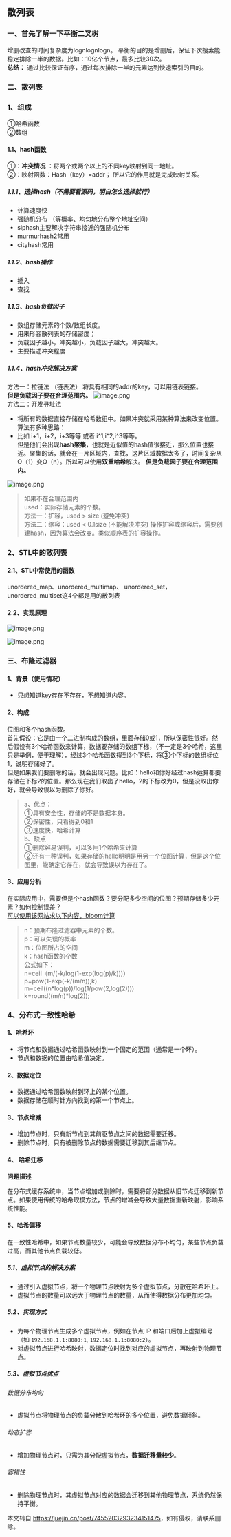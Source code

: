 散列表
---

### 一、首先了解一下平衡二叉树

增删改查的时间复杂度为lognlognlogn。 平衡的目的是增删后，保证下次搜索能稳定排除一半的数据。比如：10亿个节点，最多比较30次。  
**总结：** 通过比较保证有序，通过每次排除一半的元素达到快速索引的目的。

### 二、散列表

### 1、组成

①哈希函数  
②数组

#### 1.1、hash函数

①：**冲突情况** ：将两个或两个以上的不同key映射到同一地址。  
②：映射函数：Hash（key）=addr； 所以它的作用就是完成映射关系。

##### 1.1.1、选择hash（不需要看源码，明白怎么选择就行）

*   计算速度快
*   强随机分布 （等概率、均匀地分布整个地址空间）
*   siphash主要解决字符串接近的强随机分布
*   murmurhash2常用
*   cityhash常用

##### 1.1.2、hash操作

*   插入
*   查找

##### 1.1.3、hash负载因子

*   数组存储元素的个数/数组长度。
*   用来形容散列表的存储密度；
*   负载因子越小，冲突越小，负载因子越大，冲突越大。
*   主要描述冲突程度

##### 1.1.4、hash冲突解决方案

方法一：拉链法 （链表法） 将具有相同的addr的key，可以用链表链接。  
**但是负载因子要在合理范围内。** ![image.png](https://p6-xtjj-sign.byteimg.com/tos-cn-i-73owjymdk6/7e4e37b51f5d4ced9c33756c4dd640d5~tplv-73owjymdk6-jj-mark-v1:0:0:0:0:5o6Y6YeR5oqA5pyv56S-5Yy6IEAgRWNob3p5dGx4bA==:q75.awebp?rk3s=f64ab15b&x-expires=1746694545&x-signature=qqHTsvbdmJ7kFFDeloQ5VEqOZKQ%3D)  
方法二：开发寻址法

*   将所有的数据直接存储在哈希数组中。如果冲突就采用某种算法来改变位置。  
    算法有多种思路：
*   比如 i+1，i+2，i+3等等 或者 i^1,i^2,i^3等等。  
    但是他们会出现**hash聚集**，也就是近似值的hash值很接近，那么位置也接近。聚集的话，就会在一片区域内，查找，这片区域数据太多了，时间复杂从O（1）变O（n）。所以可以使用**双重哈希**解决。 **但是负载因子要在合理范围内。**

![image.png](https://p6-xtjj-sign.byteimg.com/tos-cn-i-73owjymdk6/a19294eff13640a3a19770f9571eae4f~tplv-73owjymdk6-jj-mark-v1:0:0:0:0:5o6Y6YeR5oqA5pyv56S-5Yy6IEAgRWNob3p5dGx4bA==:q75.awebp?rk3s=f64ab15b&x-expires=1746694545&x-signature=CnegKmvNVD%2BEMvGSHYMRxo%2Fp%2FsE%3D)

> 如果不在合理范围内  
> used：实际存储元素的个数。  
> 方法一：扩容，used > size (避免冲突)  
> 方法二：缩容：used < 0.1size (不能解决冲突) 操作扩容或缩容后，需要创建hash，因为算法会改变。类似顺序表的扩容操作。

### 2、STL中的散列表

#### 2.1、STL中常使用的函数

unordered\_map、unordered\_multimap、 unordered\_set，unordered\_multiset这4个都是用的散列表

#### 2.2、实现原理

![image.png](https://p6-xtjj-sign.byteimg.com/tos-cn-i-73owjymdk6/9c2981ffe6f944bfad472524b704b17e~tplv-73owjymdk6-jj-mark-v1:0:0:0:0:5o6Y6YeR5oqA5pyv56S-5Yy6IEAgRWNob3p5dGx4bA==:q75.awebp?rk3s=f64ab15b&x-expires=1746694545&x-signature=ZStBS0SJjz5n22fMtZWgjVxZvxk%3D)

![image.png](https://p6-xtjj-sign.byteimg.com/tos-cn-i-73owjymdk6/0b09626fe3434e10883d7457c24a6595~tplv-73owjymdk6-jj-mark-v1:0:0:0:0:5o6Y6YeR5oqA5pyv56S-5Yy6IEAgRWNob3p5dGx4bA==:q75.awebp?rk3s=f64ab15b&x-expires=1746694545&x-signature=ZxtVP5vo7AUp0uZEL%2BvviN1MHo8%3D)

### 三、布隆过滤器

#### 1、背景（使用情况）

*   只想知道key存在不存在，不想知道内容。

#### 2、构成

位图和多个hash函数。  
首先假设：它是由一个二进制构成的数组，里面存储0或1，所以保密性很好。然后假设有3个哈希函数来计算，数据要存储的数组下标，（不一定是3个哈希，这里只是举例，便于理解），经过3个哈希函数得到3个下标，将③个下标的数组标位1，说明存储好了。  
但是如果我们要删除的话，就会出现问题。比如：hello和你好经过hash运算都要存储在下标2的位置。那么现在我们取出了hello，2的下标改为0，但是没取出你好，就会导致误以为删除了你好。

> a、优点：  
> ①具有安全性，存储的不是数据本身。  
> ②保密性，只看得到0和1  
> ③速度快，哈希计算  
> b、缺点  
> ①删除容易误判，可以多用1个哈希来计算  
> ②还有一种误判，如果存储的hello明明是用另一个位图计算，但是这个位图里，能确定它存在，就会导致误以为存在了。

#### 3、应用分析

在实际应用中，需要但是个hash函数？要分配多少空间的位图？预期存储多少元素？如何控制误差？  
[可以使用该网站求以下内容，bloom计算](https://link.juejin.cn?target=https%3A%2F%2Fhur.st%2Fbloomfilter "https://hur.st/bloomfilter")

> n：预期布隆过滤器中元素的个数。  
> p：可以失误的概率  
> m：位图所占的空间  
> k：hash函数的个数  
> 公式如下：  
> n=ceil（m/(-k/log(1-exp(log(p)/k)))）  
> p=pow(1-exp(-k/(m/n)),k)  
> m=ceil((n\*log(p))/log(1/pow(2,log(2))))  
> k=round((m/n)\*log(2));

### 4、分布式一致性哈希

#### 1、哈希环

*   将节点和数据通过哈希函数映射到一个固定的范围（通常是一个环）。
*   节点和数据的位置由哈希值决定。

#### 2、数据定位

*   数据通过哈希函数映射到环上的某个位置。
*   数据存储在顺时针方向找到的第一个节点上。

#### 3、节点增减

*   增加节点时，只有新节点到其前驱节点之间的数据需要迁移。
*   删除节点时，只有被删除节点的数据需要迁移到其后继节点。

#### 4、 哈希迁移

**问题描述**

在分布式缓存系统中，当节点增加或删除时，需要将部分数据从旧节点迁移到新节点。如果使用传统的哈希取模方法，节点的增减会导致大量数据重新映射，影响系统性能。

#### 5、哈希偏移

在一致性哈希中，如果节点数量较少，可能会导致数据分布不均匀，某些节点负载过高，而其他节点负载较低。

##### 5.1、虚拟节点的解决方案

*   通过引入虚拟节点，将一个物理节点映射为多个虚拟节点，分散在哈希环上。
*   虚拟节点的数量可以远大于物理节点的数量，从而使得数据分布更加均匀。

##### 5.2、实现方式

*   为每个物理节点生成多个虚拟节点，例如在节点 IP 和端口后加上虚拟编号（如 `192.168.1.1:8080:1`, `192.168.1.1:8080:2`）。
*   对虚拟节点进行哈希映射，数据定位时找到对应的虚拟节点，再映射到物理节点。

##### 5.3、虚拟节点优点

###### 数据分布均匀

*   虚拟节点将物理节点的负载分散到哈希环的多个位置，避免数据倾斜。

###### 动态扩容

*   增加物理节点时，只需为其分配虚拟节点，**数据迁移量较少**。

###### 容错性

*   删除物理节点时，其虚拟节点对应的数据会迁移到其他物理节点，系统仍然保持平衡。

本文转自 <https://juejin.cn/post/7455203293234151475>，如有侵权，请联系删除。